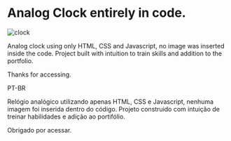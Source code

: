# Analog Clock entirely in code.

<img src="" alt="clock">

Analog clock using only HTML, CSS and Javascript, no image was inserted inside the code.
Project built with intuition to train skills and addition to the portfolio.

Thanks for accessing.

PT-BR

Relógio analógico utilizando apenas HTML, CSS e Javascript, nenhuma imagem foi inserida dentro do código.
Projeto construido com intuição de treinar habilidades e adição ao portifólio.

Obrigado por acessar.